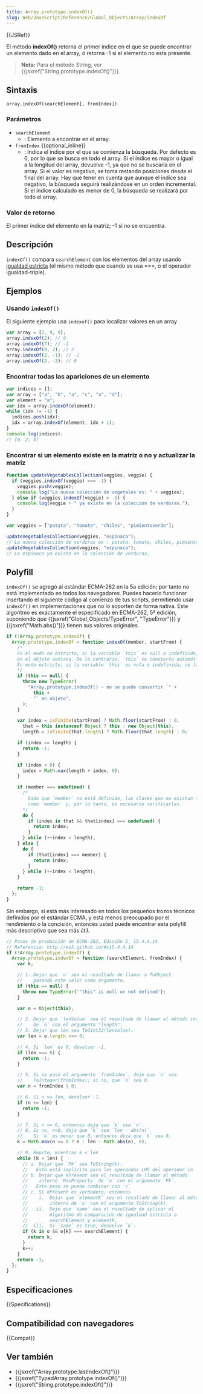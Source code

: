 ```yaml
---
title: Array.prototype.indexOf()
slug: Web/JavaScript/Reference/Global_Objects/Array/indexOf
---
```


{{JSRef}}

El método **indexOf()** retorna el primer índice en el que se puede encontrar un elemento dado en el array, ó retorna -1 si el elemento no esta presente.

> **Nota:** Para el método String, ver {{jsxref("String.prototype.indexOf()")}}.

## Sintaxis

```
array.indexOf(searchElement[, fromIndex])
```

### Parámetros

- `searchElement`
  - : Elemento a encontrar en el array.
- `fromIndex` {{optional_inline}}
  - : Indica el índice por el que se comienza la búsqueda. Por defecto es 0, por lo que se busca en todo el array. Si el índice es mayor o igual a la longitud del array, devuelve -1, ya que no se buscaría en el array. Si el valor es negativo, se toma restando posiciones desde el final del array. Hay que tener en cuenta que aunque el índice sea negativo, la búsqueda seguirá realizándose en un orden incremental. Si el índice calculado es menor de 0, la búsqueda se realizará por todo el array.

### Valor de retorno

El primer índice del elemento en la matriz; -1 si no se encuentra.

## Descripción

`indexOf()` compara `searchElement` con los elementos del array usando [igualdad estricta](/es/docs/Web/JavaScript/Referencia/Operadores/Comparison_Operators#Using_the_Equality_Operators) (el mismo método que cuando se usa ===, o el operador igualdad-triple).

## Ejemplos

### Usando `indexOf()`

El siguiente ejemplo usa `indexof()` para localizar valores en un array

```js
var array = [2, 9, 9];
array.indexOf(2); // 0
array.indexOf(7); // -1
array.indexOf(9, 2); // 2
array.indexOf(2, -1); // -1
array.indexOf(2, -3); // 0
```

### Encontrar todas las apariciones de un elemento

```js
var indices = [];
var array = ["a", "b", "a", "c", "a", "d"];
var element = "a";
var idx = array.indexOf(element);
while (idx != -1) {
  indices.push(idx);
  idx = array.indexOf(element, idx + 1);
}
console.log(indices);
// [0, 2, 4]
```

### Encontrar si un elemento existe en la matriz o no y actualizar la matriz

```js
function updateVegetablesCollection(veggies, veggie) {
  if (veggies.indexOf(veggie) === -1) {
    veggies.push(veggie);
    console.log("La nueva colección de vegetales es: " + veggies);
  } else if (veggies.indexOf(veggie) > -1) {
    console.log(veggie + " ya existe en la colección de verduras.");
  }
}

var veggies = ["patata", "tomate", "chiles", "pimientoverde"];

updateVegetablesCollection(veggies, "espinaca");
// La nueva colección de verduras es : patata, tomate, chiles, pimientoverde, espinaca
updateVegetablesCollection(veggies, "espinaca");
// La espinaca ya existe en la colección de verduras.
```

## Polyfill

`indexOf()` se agregó al estándar ECMA-262 en la 5a edición; por tanto no está implementado en todos los navegadores. Puedes hacerlo funcionar insertando el siguiente código al comienzo de tus scripts, permitiendo usar `indexOf()` en implementaciones que no lo soporten de forma nativa. Este algoritmo es exáctamente el especificado en ECMA-262, 5ª edición, suponiendo que {{jsxref("Global_Objects/TypeError", "TypeError")}} y {{jsxref("Math.abs()")}} tienen sus valores originales.

```js
if (!Array.prototype.indexOf) {
  Array.prototype.indexOf = function indexOf(member, startFrom) {
    /*
    En el modo no estricto, si la variable `this` es null o indefinida, entonces se establece
    en el objeto ventana. De lo contrario, `this` se convierte automáticamente en un objeto.
    En modo estricto, si la variable `this` es nula o indefinida, se lanza `TypeError`.
    */
    if (this == null) {
      throw new TypeError(
        "Array.prototype.indexOf() - no se puede convertir `" +
          this +
          "` en objeto",
      );
    }

    var index = isFinite(startFrom) ? Math.floor(startFrom) : 0,
      that = this instanceof Object ? this : new Object(this),
      length = isFinite(that.length) ? Math.floor(that.length) : 0;

    if (index >= length) {
      return -1;
    }

    if (index < 0) {
      index = Math.max(length + index, 0);
    }

    if (member === undefined) {
      /*
        Dado que `member` no está definido, las claves que no existan tendrán el valor de `same`
        como `member` y, por lo tanto, es necesario verificarlas.
      */
      do {
        if (index in that && that[index] === undefined) {
          return index;
        }
      } while (++index < length);
    } else {
      do {
        if (that[index] === member) {
          return index;
        }
      } while (++index < length);
    }

    return -1;
  };
}
```

Sin embargo, si está más interesado en todos los pequeños trozos técnicos definidos por el estándar ECMA, y está menos preocupado por el rendimiento o la concisión, entonces usted puede encontrar esta polyfill más descriptivo que sea más útil.

```js
// Pasos de producción de ECMA-262, Edición 5, 15.4.4.14
// Referencia: http://es5.github.io/#x15.4.4.14
if (!Array.prototype.indexOf) {
  Array.prototype.indexOf = function (searchElement, fromIndex) {
    var k;

    // 1. Dejar que `o` sea el resultado de llamar a ToObject
    //    pasando este valor como argumento.
    if (this == null) {
      throw new TypeError('"this" is null or not defined');
    }

    var o = Object(this);

    // 2. Dejar que `lenValue` sea el resultado de llamar al método interno
    //    de `o` con el argumento "length".
    // 3. Dejar que len sea ToUint32(lenValue).
    var len = o.length >>> 0;

    // 4. Si `len` es 0, devolver -1.
    if (len === 0) {
      return -1;
    }

    // 5. Si se pasó el argumento `fromIndex`, deje que `n` sea
    //    ToInteger(fromIndex); si no, que `n` sea 0.
    var n = fromIndex | 0;

    // 6. Si n >= len, devolver -1.
    if (n >= len) {
      return -1;
    }

    // 7. Si n >= 0, entonces deja que `k` sea `n`.
    // 8. Si no, n<0, deja que `k` sea `len - abs(n)`.
    //    Si `k` es menor que 0, entonces deja que `k` sea 0.
    k = Math.max(n >= 0 ? n : len - Math.abs(n), 0);

    // 9. Repite, mientras k < len
    while (k < len) {
      // a. Dejar que `Pk` sea ToString(k).
      //   Esto está implícito para los operandos LHS del operador in
      // b. Dejar que kPresent sea el resultado de llamar al método
      //    interno `HasProperty` de `o` con el argumento `Pk`.
      //   Este paso se puede combinar con `c`
      // c. Si kPresent es verdadero, entonces
      //    i.  Dejar que `elementK` sea el resultado de llamar al método
      //        interno de `o` con el argumento ToString(k).
      //   ii.  Deje que `same` sea el resultado de aplicar el
      //        Algoritmo de comparación de igualdad estricta a
      //        searchElement y elementK.
      //  iii.  Si `same` es true, devuelve `k`.
      if (k in o && o[k] === searchElement) {
        return k;
      }
      k++;
    }
    return -1;
  };
}
```

## Especificaciones

{{Specifications}}

## Compatibilidad con navegadores

{{Compat}}

## Ver también

- {{jsxref("Array.prototype.lastIndexOf()")}}
- {{jsxref("TypedArray.prototype.indexOf()")}}
- {{jsxref("String.prototype.indexOf()")}}
